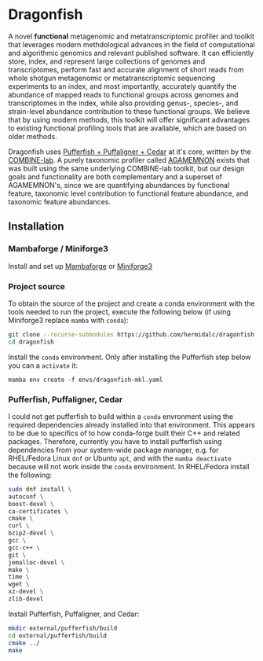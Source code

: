 # Dragonfish

A novel **functional** metagenomic and metatranscriptomic profiler and toolkit
that leverages modern methdological advances in the field of computational
and algorithmic genomics and relevant published software. It can efficiently
store, index, and represent large collections of genomes and transcriptomes,
perform fast and accurate alignment of short reads from whole shotgun
metagenomic or metatranscriptomic sequencing experiments to an index, and most
importantly, accurately quantify the abundance of mapped reads to functional
groups across genomes and transcriptomes in the index, while also providing
genus-, species-, and strain-level abundance contribution to these functional
groups. We believe that by using modern methods, this toolkit will offer
significant advantages to existing functional profiling tools that are
available, which are based on older methods.

Dragonfish uses [Pufferfish + Puffaligner + Cedar](https://github.com/COMBINE-lab/pufferfish)
at it's core, written by the [COMBINE-lab](https://github.com/COMBINE-lab). A
purely taxonomic profiler called [AGAMEMNON](https://github.com/ivlachos/agamemnon)
exists that was built using the same underlying COMBINE-lab toolkit, but our
design goals and functionality are both complementary and a superset of
AGAMEMNON's, since we are quantifying abundances by functional feature,
taxonomic level contribution to functional feature abundance, and taxonomic
feature abundances.

## Installation

### Mambaforge / Miniforge3

Install and set up
[Mambaforge](https://github.com/conda-forge/miniforge#mambaforge) or
[Miniforge3](https://github.com/conda-forge/miniforge#miniforge3)

### Project source

To obtain the source of the project and create a conda environment
with the tools needed to run the project, execute the following below (if
using Miniforge3 replace `mamba` with `conda`):

```bash
git clone --recurse-submodules https://github.com/hermidalc/dragonfish.git
cd dragonfish
```

Install the `conda` environment. Only after installing the Pufferfish step
below you can a `activate` it:

```
mamba env create -f envs/dragonfish-mkl.yaml
```

### Pufferfish, Puffaligner, Cedar

I could not get pufferfish to build within a `conda` envronment using the
required dependencies already installed into that environment. This appears
to be due to specifics of to how conda-forge built their C++ and related
packages. Therefore, currently you have to install pufferfish using
dependencies from your system-wide package manager, e.g. for RHEL/Fedora
Linux `dnf` or Ubuntu `apt`, and with the `mamba deactivate` because will
not work inside the `conda` environment. In RHEL/Fedora install the
following:


```bash
sudo dnf install \
autoconf \
boost-devel \
ca-certificates \
cmake \
curl \
bzip2-devel \
gcc \
gcc-c++ \
git \
jemalloc-devel \
make \
time \
wget \
xz-devel \
zlib-devel
```

Install Pufferfish, Puffaligner, and Cedar:

```bash
mkdir external/pufferfish/build
cd external/pufferfish/build
cmake ../
make
```

